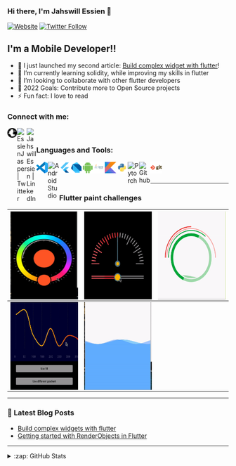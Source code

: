 ### Hi there, I'm Jahswill Essien 👋 

[![Website](https://img.shields.io/website?label=jahswill-dev.web.app&style=for-the-badge&url=https%3A%2F%2Fjahswill-dev.web.app)](https://jahswill-dev.web.app/)
[![Twitter Follow](https://img.shields.io/twitter/follow/EssienJasper?color=1DA1F2&logo=twitter&style=for-the-badge)](https://twitter.com/intent/follow?original_referer=https%3A%2F%2Fgithub.com%2FJasperEssien2&screen_name=EssienJasper)

## I'm a Mobile Developer!!

- 🔭 I just launched my second article: [Build complex widget with flutter][article]!
- 🌱 I’m currently learning solidity, while improving my skills in flutter 
- 👯 I’m looking to collaborate with other flutter developers
- 🥅 2022 Goals: Contribute more to Open Source projects
- ⚡ Fun fact: I love to read

### Connect with me:

[<img align="left" alt="jahswill-dev.web.app" width="22px" src="https://raw.githubusercontent.com/iconic/open-iconic/master/svg/globe.svg" />][website]
[<img align="left" alt="EssienJasper | Twitter" width="22px" src="https://cdn.jsdelivr.net/npm/simple-icons@v3/icons/twitter.svg" />][twitter]
[<img align="left" alt="Jahswill Essien | LinkedIn" width="22px" src="https://cdn.jsdelivr.net/npm/simple-icons@v3/icons/linkedin.svg" />][linkedin]

<br />

### Languages and Tools:

[<img align="left" alt="Visual Studio Code" width="26px" src="https://raw.githubusercontent.com/github/explore/80688e429a7d4ef2fca1e82350fe8e3517d3494d/topics/visual-studio-code/visual-studio-code.png" />][website]
[<img align="left" alt="Android Studio" width="26px" src="https://e7.pngegg.com/pngimages/466/228/png-clipart-android-studio-integrated-development-environment-logo-android-studio-logo.png" />][website]
[<img align="left" alt="Flutter" width="26px" src="https://raw.githubusercontent.com/github/explore/80688e429a7d4ef2fca1e82350fe8e3517d3494d/topics/flutter/flutter.png" />][website]
[<img align="left" alt="Dart" width="26px" src="https://raw.githubusercontent.com/github/explore/80688e429a7d4ef2fca1e82350fe8e3517d3494d/topics/dart/dart.png" />][website]
[<img align="left" alt="Android" width="26px" src="https://raw.githubusercontent.com/github/explore/80688e429a7d4ef2fca1e82350fe8e3517d3494d/topics/android/android.png" />][website]
[<img align="left" alt="Java" width="26px" src="https://raw.githubusercontent.com/github/explore/80688e429a7d4ef2fca1e82350fe8e3517d3494d/topics/java/java.png" />][website]
[<img align="left" alt="Kotlin" width="26px" src="https://raw.githubusercontent.com/github/explore/80688e429a7d4ef2fca1e82350fe8e3517d3494d/topics/kotlin/kotlin.png" />][website]
[<img align="left" alt="Python" width="26px" src="https://raw.githubusercontent.com/github/explore/80688e429a7d4ef2fca1e82350fe8e3517d3494d/topics/python/python.png" />][website]
[<img align="left" alt="Pytorch" width="26px" src="https://s3.us-east-2.amazonaws.com/aiworkbox/technology-images/pytorch_logo_200x200.png" />][website]
[<img align="left" alt="Github" width="26px" src="https://upload.wikimedia.org/wikipedia/commons/thumb/9/91/Octicons-mark-github.svg/2048px-Octicons-mark-github.svg.png" />][website]
[<img align="left" alt="Git" width="26px" src="https://raw.githubusercontent.com/github/explore/80688e429a7d4ef2fca1e82350fe8e3517d3494d/topics/git/git.png" />][website]

<br />
<br />

---

### Flutter paint challenges
| <img align="left" alt="Fanciful color wheel" width="200px" height="200px" src="https://github.com/JasperEssien2/paint_challenge/blob/master/Screen%20Recording%202021-11-15%20at%2011.43.15.gif" />        | <img align="center" alt="Speedometer Slider" width="200px" height="200px" src="https://github.com/JasperEssien2/speedometer_slider/blob/master/display/speedometer_slider_display.gif" />           | <img align="right" alt="Wave Spinner Widget" width="200px" height="200px" src="https://github.com/JasperEssien2/custom_spinner/blob/master/screenshots/wave_spinner.gif" />   |
| ------------- |:-------------:| -----:|
| <img align="left" alt="Graph Widget" width="200px" height="200px" src="https://github.com/JasperEssien2/graph_widget/blob/master/display/graph_widget_display_.gif" />        | <img align="center" alt="Water Waves" width="200px" height="200px" src="https://github.com/JasperEssien2/wave_widget/blob/master/waves_gif.gif" />           |    |

---

### 📕 Latest Blog Posts
<!-- HASHNODE:START -->
- [Build complex widgets with flutter](https://jasper-dev.hashnode.dev/build-complex-widgets-with-flutter)
- [Getting started with RenderObjects in Flutter](https://jasper-dev.hashnode.dev/getting-started-with-renderobjects-in-flutter)
<!-- HASHNODE:END -->

---

<details>
  <summary>:zap: GitHub Stats</summary>

    ![Jahswill's GitHub stats](https://github-readme-stats.vercel.app/api?username=jasperessien2&show_icons=true&theme=radical)
</details>

[website]: https://jahswill-dev.web.app/
[article]: https://jasper-dev.hashnode.dev/build-complex-widgets-with-flutter
[blog]: http://vsCodeHero.com
[twitter]: https://twitter.com/EssienJasper
[linkedin]: https://www.linkedin.com/in/jahswill-essien-9b0221168/
